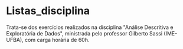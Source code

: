 # Listas_disciplina

Trata-se dos exercícios realizados na disciplina "Análise Descritiva e Exploratória de Dados", ministrada pelo professor Gilberto Sassi (IME-UFBA), com carga horária de 60h.
